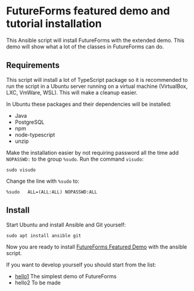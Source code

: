 # FutureForms featured demo and tutorial installation

This Ansible script will install FutureForms with the extended demo.
This demo will show what a lot of the classes in FutureForms can do.

## Requirements

This script will install a lot of TypeScript package
so it is recommended to run the script in a Ubuntu
server running on a virtual machine (VirtualBox, LXC, VmWare, WSL).
This will make a cleanup easier.

In Ubuntu these packages and their dependencies will be installed:

* Java
* PostgreSQL
* npm
* node-typescript
* unzip

Make the installation easier by not requiring password all the time
add `NOPASSWD:` to the group `%sudo`.
Run the command `visudo`:

```
sudo visudo
```

Change the line with `%sudo` to:

```
%sudo   ALL=(ALL:ALL) NOPASSWD:ALL
```

## Install

Start Ubuntu and install Ansible and Git yourself:

```
sudo apt install ansible git
```

Now you are ready to install 
[FutureForms Featured Demo](playbooks/demo/)
with the ansible script.

If you want to develop yourself you should start from the list:

* [hello1](playbooks/hello1) The simplest demo of FutureForms
* hello2 To be made
